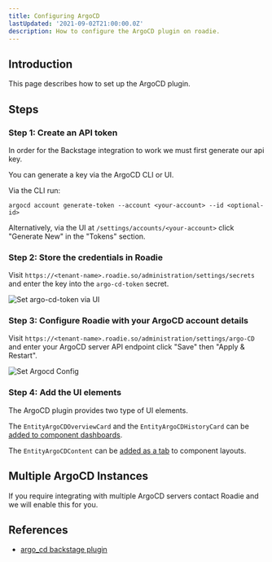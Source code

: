```yaml
---
title: Configuring ArgoCD
lastUpdated: '2021-09-02T21:00:00.0Z'
description: How to configure the ArgoCD plugin on roadie.
---
```


## Introduction

This page describes how to set up the ArgoCD plugin.

## Steps

### Step 1: Create an API token

In order for the Backstage integration to work we must first generate our api key.

You can generate a key via the ArgoCD CLI or UI. 

Via the CLI run:

```argocd account generate-token --account <your-account> --id <optional-id>```

Alternatively, via the UI at `/settings/accounts/<your-account>` click "Generate New" in the "Tokens" section.

### Step 2: Store the credentials in Roadie

Visit `https://<tenant-name>.roadie.so/administration/settings/secrets` and enter the key into the `argo-cd-token` secret.

![Set argo-cd-token via UI](./secret.png)

### Step 3: Configure Roadie with your ArgoCD account details

Visit `https://<tenant-name>.roadie.so/administration/settings/argo-CD` and enter your ArgoCD server API endpoint click
"Save" then "Apply & Restart".

![Set Argocd Config](./config.png)

### Step 4: Add the UI elements

The ArgoCD plugin provides two type of UI elements. 

The `EntityArgoCDOverviewCard` and the `EntityArgoCDHistoryCard` can be [added to component dashboards](/docs/getting-started/updating-the-ui/#updating-dashboards). 

The `EntityArgoCDContent` can be [added as a tab](/docs/getting-started/updating-the-ui#updating-tabs) to component layouts.

## Multiple ArgoCD Instances

If you require integrating with multiple ArgoCD servers contact Roadie and we will enable this for you.

## References

- [argo_cd backstage plugin](https://github.com/RoadieHQ/roadie-backstage-plugins/tree/main/plugins/backstage-plugin-argo-cd)

